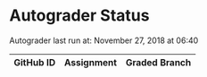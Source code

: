 # Autograder Status
Autograder last run at: November 27, 2018 at 06:40

| GitHub ID | Assignment | Graded Branch |
|-----------|------------|---------------|
